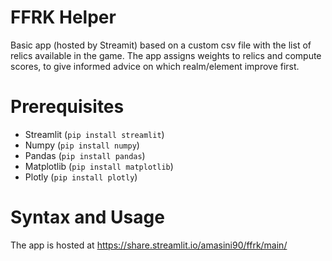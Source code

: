 # FFRK Helper
Basic app (hosted by Streamit) based on a custom csv file with the list of relics available in the game. The app assigns weights to relics and compute scores, to give informed advice on which realm/element improve first.

# Prerequisites
* Streamlit (`pip install streamlit`)
* Numpy (`pip install numpy`)
* Pandas (`pip install pandas`)
* Matplotlib (`pip install matplotlib`)
* Plotly (`pip install plotly`)

# Syntax and Usage
The app is hosted at https://share.streamlit.io/amasini90/ffrk/main/
